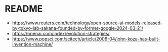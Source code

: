 # README

* https://www.reuters.com/technology/open-source-ai-models-released-by-tokyo-lab-sakana-founded-by-former-google-2024-03-21/
* https://openai.com/index/evolution-strategies/
* https://www.popsci.com/scitech/article/2006-04/john-koza-has-built-invention-machine/
